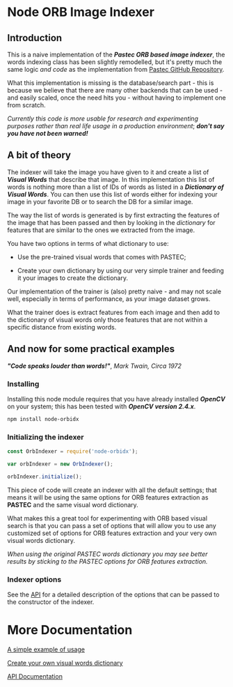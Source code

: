 # Node ORB Image Indexer

## Introduction

This is a naive implementation of the **_Pastec ORB based image indexer_**, the words indexing class has been slightly remodelled, but it's pretty much the same logic _and code_  as the implementation from [Pastec GitHub Repository](https://github.com/Visu4link/pastec).

What this implementation is missing is the database/search part - this is because we believe that there are many other backends that can be used - and easily scaled, once the need hits you - without having to implement one from scratch.

_Currently this code is more usable for research and experimenting purposes rather than real life usage in a production environment_; **_don't say you have not been warned!_**

## A bit of theory

The indexer will take the image you have given to it and create a list of *__Visual Words__* that describe that image. In this implementation this list of words is nothing more than a list of IDs of words as listed in a *__Dictionary of Visual Words__*. You can then use this list of words either for indexing your image in your favorite DB or to search the DB for a similar image.

The way the list of words is generated is by first extracting the features of the image that has been passed and then by looking in the *dictionary* for features that are similar to the ones we extracted from the image.

You have two options in terms of what dictionary to use:

- Use the pre-trained visual words that comes with PASTEC;

- Create your own dictionary by using our very simple trainer and feeding it your images to create the dictionary.

Our implementation of the trainer is (also) pretty naive - and may not scale well, especially in terms of performance, as your image dataset grows.

What the trainer does is extract features from each image and then add to the dictionary of visual words only those features that are not within a specific distance from existing words.

 ## And now for some practical examples

 _**"Code speaks louder than words!"**_, *Mark Twain, Circa 1972*

### Installing

Installing this node module requires that you have already installed _**OpenCV**_ on your system; this has been tested with *__OpenCV version 2.4.x__*.

```sh
npm install node-orbidx
```

### Initializing the indexer

 ```javascript
const OrbIndexer = require('node-orbidx');

var orbIndexer = new OrbIndexer();

orbIndexer.initialize();
 ```

This piece of code will create  an indexer with all the default settings; that means it will be using the same options for ORB features extraction as __PASTEC__ and the same visual word dictionary.

What makes this a great tool for experimenting with ORB based visual search is that you can pass a set of options that will allow you to use any customized set of options for ORB features extraction and your very own visual words dictionary.

*When using the original PASTEC words dictionary you may see better results by sticking to the PASTEC options for ORB features extraction.*

### Indexer options

See the [API](docs/api.md) for a detailed description of the options that can be passed to the constructor of the indexer.

# More Documentation

[A simple example of usage](docs/example.md)

[Create your own visual words dictionary](docs/dictionary.md)

[API Documentation](docs/api.md)
